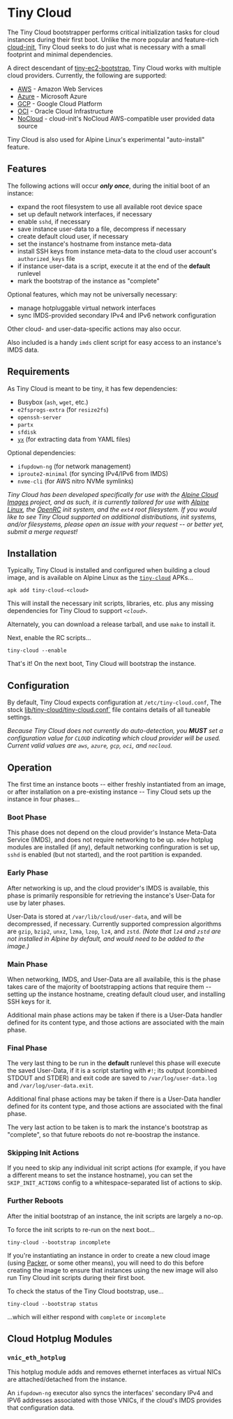 # Tiny Cloud

The Tiny Cloud bootstrapper performs critical initialization tasks for cloud
instances during their first boot.  Unlike the more popular and feature-rich
[cloud-init](https://cloudinit.readthedocs.io/en/latest), Tiny Cloud seeks to
do just what is necessary with a small footprint and minimal dependencies.

A direct descendant of [tiny-ec2-bootstrap](
https://gitlab.alpinelinux.org/alpine/cloud/tiny-ec2-bootstrap), Tiny Cloud
works with multiple cloud providers.  Currently, the following are supported:
* [AWS](https://aws.amazon.com) - Amazon Web Services
* [Azure](https://azure.microsoft.com) - Microsoft Azure
* [GCP](https://cloud.google.com) - Google Cloud Platform
* [OCI](https://cloud.oracle.com) - Oracle Cloud Infrastructure
* [NoCloud](
  https://cloudinit.readthedocs.io/en/latest/reference/datasources/nocloud.html
  ) - cloud-init's NoCloud AWS-compatible user provided data source

Tiny Cloud is also used for Alpine Linux's experimental "auto-install" feature.

## Features

The following actions will occur ***only once***, during the initial boot of an
instance:
* expand the root filesystem to use all available root device space
* set up default network interfaces, if necessary
* enable `sshd`, if necessary
* save instance user-data to a file, decompress if necessary
* create default cloud user, if necessary
* set the instance's hostname from instance meta-data
* install SSH keys from instance meta-data to the cloud user account's
  `authorized_keys` file
* if instance user-data is a script, execute it at the end of the **default**
  runlevel
* mark the bootstrap of the instance as "complete"

Optional features, which may not be universally necessary:
* manage hotpluggable virtual network interfaces
* sync IMDS-provided secondary IPv4 and IPv6 network configuration

Other cloud- and user-data-specific actions may also occur.

Also included is a handy `imds` client script for easy access to an instance's
IMDS data.

## Requirements

As Tiny Cloud is meant to be tiny, it has few dependencies:
* Busybox (`ash`, `wget`, etc.)
* `e2fsprogs-extra` (for `resize2fs`)
* `openssh-server`
* `partx`
* `sfdisk`
* [`yx`](https://gitlab.com/tomalok/yx) (for extracting data from YAML files)

Optional dependencies:
* `ifupdown-ng` (for network management)
* `iproute2-minimal` (for syncing IPv4/IPv6 from IMDS)
* `nvme-cli` (for AWS nitro NVMe symlinks)

_Tiny Cloud has been developed specifically for use with the
[Alpine Cloud Images](
  https://gitlab.alpinelinux.org/alpine/cloud/alpine-cloud-images)
project, and as such, it is currently tailored for use with [Alpine Linux](
https://alpinelinux.org), the [OpenRC](https://github.com/OpenRC/openrc) init
system, and the `ext4` root filesystem.  If you would like to see Tiny Cloud
supported on additional distributions, init systems, and/or filesystems, please
open an issue with your request -- or better yet, submit a merge request!_

## Installation

Typically, Tiny Cloud is installed and configured when building a cloud image,
and is available on Alpine Linux as the [`tiny-cloud`](
  https://pkgs.alpinelinux.org/packages?name=tiny-cloud*) APKs...
```
apk add tiny-cloud-<cloud>
```
This will install the necessary init scripts, libraries, etc. plus any missing
dependencies for Tiny Cloud to support _`<cloud>`_.

Alternately, you can download a release tarball, and use `make` to install it.

Next, enable the RC scripts...
```
tiny-cloud --enable
```

That's it!  On the next boot, Tiny Cloud will bootstrap the instance.

## Configuration

By default, Tiny Cloud expects configuration at `/etc/tiny-cloud.conf`,
The stock [lib/tiny-cloud/tiny-cloud.conf`](lib/tiny-cloud/tiny-cloud.conf)
file contains details of all tuneable settings.

_Because Tiny Cloud does not currently do auto-detection, you **MUST** set a
configuration value for `CLOUD` indicating which cloud provider will be used.
Current valid values are `aws`, `azure`, `gcp`, `oci`, and `nocloud`._

## Operation

The first time an instance boots -- either freshly instantiated from an image,
or after installation on a pre-existing instance -- Tiny Cloud sets up the
instance in four phases...

### Boot Phase

This phase does not depend on the cloud provider's Instance Meta-Data Service
(IMDS), and does not require networking to be up.  `mdev` hotplug modules are
installed (if any), default networking confinguration is set up, `sshd` is
enabled (but not started), and the root partition is expanded.

### Early Phase

After networking is up, and the cloud provider's IMDS is available, this phase
is primarily responsible for retrieving the instance's User-Data for use by
later phases.

User-Data is stored at `/var/lib/cloud/user-data`, and will be decompressed, if
necessary.  Currently supported compression algorithms are `gzip`, `bzip2`,
`unxz`, `lzma`, `lzop`, `lz4`, and `zstd`.  _(Note that `lz4` and `zstd` are
not installed in Alpine by default, and would need to be added to the image.)_

### Main Phase

When networking, IMDS, and User-Data are all availabile, this is the phase
takes care of the majority of bootstrapping actions that require them --
setting up the instance hostname, creating default cloud user, and installing
SSH keys for it.

Additional main phase actions may be taken if there is a User-Data handler
defined for its content type, and those actions are associated with the main
phase.

### Final Phase

The very last thing to be run in the **default** runlevel this phase will
execute the saved User-Data, if it is a script starting with `#!`; its output
(combined STDOUT and STDER) and exit code are saved to `/var/log/user-data.log`
and `/var/log/user-data.exit`.

Additional final phase actions may be taken if there is a User-Data handler
defined for its content type, and those actions are associated with the final
phase.

The very last action to be taken is to mark the instance's bootstrap as
"complete", so that future reboots do not re-boostrap the instance.

### Skipping Init Actions

If you need to skip any individual init script actions (for example, if you
have a different means to set the instance hostname), you can set the
`SKIP_INIT_ACTIONS` config to a whitespace-separated list of actions to skip.

### Further Reboots

After the initial bootstrap of an instance, the init scripts are largely a
no-op.

To force the init scripts to re-run on the next boot...
```
tiny-cloud --bootstrap incomplete
```
If you're instantiating an instance in order to create a new cloud image
(using [Packer](https://packer.io), or some other means), you will need to
do this before creating the image to ensure that instances using the new
image will also run Tiny Cloud init scripts during their first boot.

To check the status of the Tiny Cloud bootstrap, use...
```
tiny-cloud --bootstrap status
```
...which will either respond with `complete` or `incomplete`

## Cloud Hotplug Modules

### `vnic_eth_hotplug`

This hotplug module adds and removes ethernet interfaces as virtual NICs are
attached/detached from the instance.

An `ifupdown-ng` executor also syncs the interfaces' secondary IPv4 and IPV6
addresses associated with those VNICs, if the cloud's IMDS provides that
configuration data.
